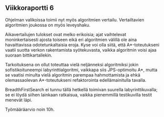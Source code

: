 ## Viikkoraportti 6

Ohjelman valikoissa toimii nyt myös algoritmien vertailu. Vertailtavien
algoritmien joukossa on myös leveyshaku.

Aikavertailujen tulokset ovat melko erikoisia; ajat vaihtelevat
moninkertaisesti ajosta toiseen eikä eri algoritmien välillä ole
aina havaittavissa odotetunkaltaisia eroja. Kyse voi olla siitä, että
A*-toteutukseni vaatii suotta verkon rakentamista syötekuvasta, vaikka
algoritmin voisi ajaa suoraan bittikartallekin.

Tarkoituksena on ollut toteuttaa vielä neljänneksi algoritmiksi
jokin sofistikoituneempi labyrinttialgoritmi, vaikkapa siis JPS-optimoitu
A*, mutta se vaatisi minulta vielä algoritmin parempaa hahmottamista ja
ehkä olemassaolevan A*-toteutukseni refaktorointa edellämainitulla tavalla.

BreadthFirstSearch ei tunnu tällä hetkellä toimivan suurella labyrinttikuvalla;
se ei löydä siihen lainkaan ratkaisua, vaikka pienemmillä testikuvilla
testit menevät läpi.

Työmääräarvio noin 10h.